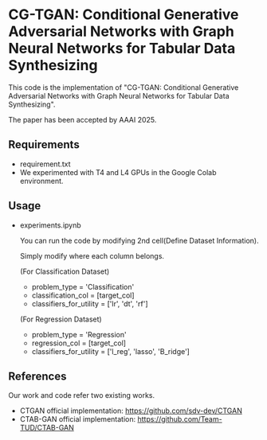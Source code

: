# CG-TGAN: Conditional Generative Adversarial Networks with Graph Neural Networks for Tabular Data Synthesizing
This code is the implementation of "CG-TGAN: Conditional Generative Adversarial Networks with Graph Neural Networks for Tabular Data Synthesizing".

The paper has been accepted by AAAI 2025.

## Requirements
* requirement.txt
* We experimented with T4 and L4 GPUs in the Google Colab environment. 

## Usage
* experiments.ipynb

    You can run the code by modifying 2nd cell(Define Dataset Information).

    Simply modify where each column belongs.

    (For Classification Dataset)

    * problem_type = 'Classification'
    * classification_col = [target_col]
    * classifiers_for_utility = ['lr', 'dt', 'rf']

    (For Regression Dataset)

    * problem_type = 'Regression'
    * regression_col = [target_col]
    * classifiers_for_utility = ['l_reg', 'lasso', 'B_ridge']

## References
Our work and code refer two existing works.
* CTGAN official implementation: https://github.com/sdv-dev/CTGAN
* CTAB-GAN official implementation: https://github.com/Team-TUD/CTAB-GAN
